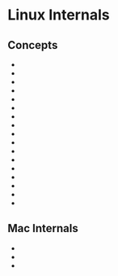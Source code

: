 # Linux Internals

## Concepts

* [](linux-command-line-101-basic-file-and-directory-operations)
* [](linux-command-line-101-viewing-file-contents)
* [](linux-command-line-101-basic-redirection-and-pipes)
* [](user-accounts-on-linux-systems)
* [](file-permissions-in-linux)
* [](file-types-in-linux)
* [](root-login-vs-sudo)
* [](managing-linux-user-accounts)
* [](linux-shell-scripts-automate-your-command-line-tasks)
* [](creating-and-executing-linux-shell-scripts)
* [](linux-resource-monitoring-commands)
* [](dont-be-tricked-by-hidden-files-viewing-hidden-files-and-directories-in-linux)
* [](so-many-linux-commands-and-switches-how-do-i-remember-them-all)
* [](vi-editor-in-linux)
* [](installing-software-on-linux-distributions-with-package-managers)
* [](environment-variables-in-linux)
* [](introduction-to-suid)

## Mac Internals

* [](directory-structure-on-macos)
* [](properly-list-files-on-macos)
* [](file-directory-flags-in-macos)